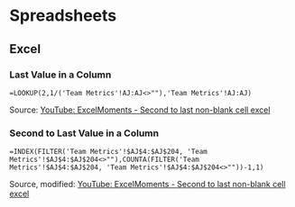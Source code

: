 # Spreadsheets

## Excel

### Last Value in a Column

`=LOOKUP(2,1/('Team Metrics'!AJ:AJ<>""),'Team Metrics'!AJ:AJ)`

Source: [YouTube: ExcelMoments - Second to last non-blank cell excel](https://www.youtube.com/watch?v=5dqG_BoZOFc)

### Second to Last Value in a Column

`=INDEX(FILTER('Team Metrics'!$AJ$4:$AJ$204, 'Team Metrics'!$AJ$4:$AJ$204<>""),COUNTA(FILTER('Team Metrics'!$AJ$4:$AJ$204, 'Team Metrics'!$AJ$4:$AJ$204<>""))-1,1)`

Source, modified: [YouTube: ExcelMoments - Second to last non-blank cell excel](https://www.youtube.com/watch?v=5dqG_BoZOFc)
